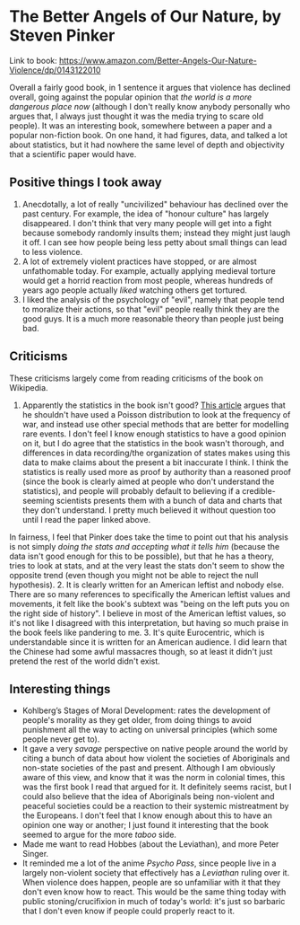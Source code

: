 # The Better Angels of Our Nature, by Steven Pinker

Link to book: https://www.amazon.com/Better-Angels-Our-Nature-Violence/dp/0143122010

Overall a fairly good book, in 1 sentence it argues that violence has declined overall,
going against the popular opinion that _the world is a more dangerous place now_
(although I don't really know anybody personally who argues that,
I always just thought it was the media trying to scare old people).
It was an interesting book, somewhere between a paper and a popular non-fiction book.
On one hand, it had figures, data, and talked a lot about statistics, but it had nowhere the same level of depth and objectivity that a scientific paper would have.

## Positive things I took away
1. Anecdotally, a lot of really "uncivilized" behaviour has declined over the past century.
 For example, the idea of "honour culture" has largely disappeared.
 I don't think that very many people will get into a fight because somebody randomly insults them;
 instead they might just laugh it off.
 I can see how people being less petty about small things can lead to less violence.
2. A lot of extremely violent practices have stopped, or are almost unfathomable today.
 For example, actually applying medieval torture would get a horrid reaction from most people,
 whereas hundreds of years ago people actually *liked* watching others get tortured.
3. I liked the analysis of the psychology of "evil", namely that people tend to moralize their actions,
 so that "evil" people really think they are the good guys.
 It is a much more reasonable theory than people just being bad.

## Criticisms
These criticisms largely come from reading criticisms of the book on Wikipedia.
1. Apparently the statistics in the book isn't good?
 [This article](https://www.fooledbyrandomness.com/pinker.pdf) argues that he shouldn't have used a Poisson distribution to look at the frequency of war,
 and instead use other special methods that are better for modelling rare events.
 I don't feel I know enough statistics to have a good opinion on it,
 but I do agree that the statistics in the book wasn't thorough,
 and differences in data recording/the organization of states makes using this data to make claims about the present a bit inaccurate I think.
 I think the statistics is really used more as proof by authority than a reasoned proof
 (since the book is clearly aimed at people who don't understand the statistics),
 and people will probably default to believing if a credible-seeming scientists presents them with a bunch of data and charts that they don't understand.
 I pretty much believed it without question too until I read the paper linked above.

 In fairness, I feel that Pinker does take the time to point out
 that his analysis is not simply _doing the stats and accepting
 what it tells him_ (because the data isn't good enough for this
 to be possible),
 but that he has a theory, tries to look at stats, and at the very
 least the stats don't seem to show the opposite trend
 (even though you might not be able to reject the null hypothesis).
2. It is clearly written for an American leftist and nobody else.
 There are so many references to specifically the American leftist  values and movements,
 it felt like the book's subtext was "being on the left puts
 you on the right side of history".
 I believe in most of the American leftist values,
 so it's not like I disagreed with this interpretation,
 but having so much praise in the book feels like pandering to me.
3. It's quite Eurocentric, which is understandable since it is written for an American audience.
 I did learn that the Chinese had some awful massacres though,
 so at least it didn't just pretend the rest of the world didn't
 exist.

## Interesting things
- Kohlberg’s Stages of Moral Development: rates the development of
 people's morality as they get older,
 from doing things to avoid punishment all the way to acting
 on universal principles (which some people never get to).
- It gave a very _savage_ perspective on native people around the
 world by citing a bunch of data about how violent the societies
 of Aboriginals and non-state societies of the past and present.
 Although I am obviously aware of this view,
 and know that it was the norm in colonial times,
 this was the first book I read that argued for it.
 It definitely seems racist, but I could also believe
 that the idea of Aboriginals being non-violent and peaceful
 societies could be a reaction to their systemic mistreatment
 by the Europeans.
 I don't feel that I know enough about this to have an opinion
 one way or another; I just found it interesting that the book
 seemed to argue for the more _taboo_ side.
- Made me want to read Hobbes (about the Leviathan), and more Peter Singer.
- It reminded me a lot of the anime _Psycho Pass_,
 since people live in a largely non-violent society that effectively
 has a _Leviathan_ ruling over it.
 When violence does happen, people are so unfamiliar with it that
 they don't even know how to react.
 This would be the same thing today with public stoning/crucifixion
 in much of today's world:
 it's just so barbaric that I don't even know if people could
 properly react to it.
